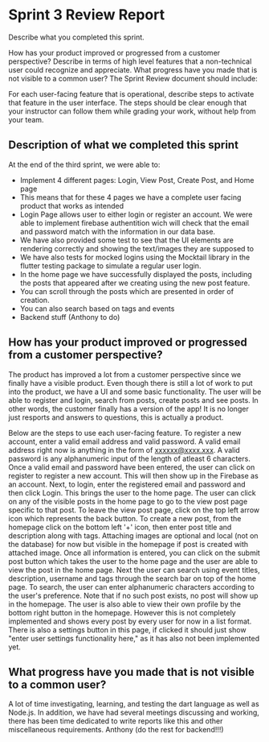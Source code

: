 # Sprint 3 Review Report 

Describe what you completed this sprint.

How has your product improved or progressed from a customer perspective? Describe in terms of high level features that a non-technical user could recognize and appreciate.
What progress have you made that is not visible to a common user?
The Sprint Review document should include:

For each user-facing feature that is operational, describe steps to activate that feature in the user interface. The steps should be clear enough that your instructor can follow them while grading your work, without help from your team.

## Description of what we completed this sprint

At the end of the third sprint, we were able to:
- Implement 4 different pages: Login, View Post, Create Post, and Home page
- This means that for these 4 pages we have a complete user facing product that works as intended
- Login Page allows user to either login or register an account. We were able to implement firebase authentition wich will check that the email and password match with the information in our data base.
- We have also provided some test to see that the UI elements are rendering correctly and showing the text/images they are supposed to
- We have also tests for mocked logins using the Mocktail library in the flutter testing package to simulate a regular user login.
- In the home page we have successfully displayed the posts, including the posts that appeared after we creating using the new post feature.
- You can scroll through the posts which are presented in order of creation.
- You can also search based on tags and events
- Backend stuff (Anthony to do)

## How has your product improved or progressed from a customer perspective? 
The product has improved a lot from a customer perspective since we finally have a visible product. Even though there is still a lot of work to put into the product, we have a UI and some basic functionality. The user will be able to register and login, search from posts, create posts and see posts. In other words, the customer finally has a version of the app! It is no longer just resports and answers to questions, this is actually a product. 

Below are the steps to use each user-facing feature. 
To register a new account, enter a valid email address and valid password. A valid email address right now is anything in the form of xxxxxx@xxxx.xxx. A valid password is any alphanumeric input of the length of atleast 6 characters. Once a valid email and password have been entered, the user can click on register to register a new account. This will then show up in the Firebase as an account. Next, to login, enter the registered email and password and then click Login. This brings the user to the home page. The user can click on any of the visible posts in the home page to go to the view post page specific to that post. To leave the view post page, click on the top left arrow icon which represents the back button. 
To create a new post, from the homepage click on the bottom left '+' icon, then enter post title and description along with tags. Attaching images are optional and local (not on the database) for now but visible in the homepage if post is created with attached image. Once all information is entered, you can click on the submit post button which takes the user to the home page and the user are able to view the post in the home page. 
Next the user can search using event titles, description, username and tags through the search bar on top of the home page. To search, the user can enter alphanumeric characters according to the user's preference. Note that if no such post exists, no post will show up in the homepage. 
The user is also able to view their own profile by the bottom right button in the homepage. However this is not completely implemented and shows every post by every user for now in a list format. There is also a settings button in this page, if clicked it should just show "enter user settings functionality here," as it has also not been implemented yet.


## What progress have you made that is not visible to a common user?
A lot of time investigating, learning, and testing the dart language as well as Node.js. In addition, we have had several meetings discussing and working, there has been time dedicated to write reports like this and other miscellaneous requirements.
Anthony (do the rest for backend!!!)

